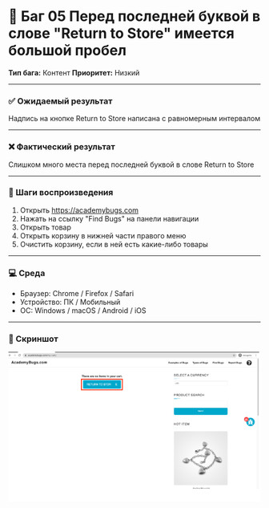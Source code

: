 # 🐞 Баг 05 Перед последней буквой в слове "Return to Store" имеется большой пробел

**Тип бага:**  Контент
**Приоритет:**  Низкий

---

### ✅ Ожидаемый результат

Надпись на кнопке Return to Store написана с равномерным интервалом

---

### ❌ Фактический результат

Слишком много места перед последней буквой в слове Return to Store

---

### 🔁 Шаги воспроизведения

1. Открыть https://academybugs.com
2. Нажать на ссылку "Find Bugs" на панели навигации
3. Открыть товар
4. Открыть корзину в нижней части правого меню
5. Очистить корзину, если в ней есть какие-либо товары

---

### 💻 Среда

- Браузер: Chrome / Firefox / Safari
- Устройство: ПК / Мобильный
- ОС: Windows / macOS / Android / iOS

---

### 📸 Скриншот

![Bug Screenshot](../Screenshots/Bug_05.png)
